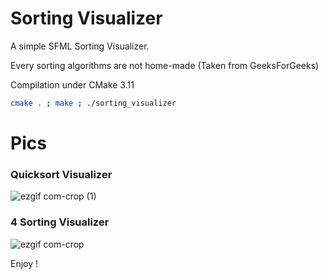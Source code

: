 # Sorting Visualizer

A simple SFML Sorting Visualizer.  
  
Every sorting algorithms are not home-made (Taken from GeeksForGeeks)  
  
Compilation under CMake 3.11
```bash
cmake . ; make ; ./sorting_visualizer
```

# Pics

### Quicksort Visualizer

![ezgif com-crop (1)](https://user-images.githubusercontent.com/44285344/83564790-9d4e2400-a51d-11ea-9c4e-9046cd66b2ee.gif)

### 4 Sorting Visualizer

![ezgif com-crop](https://user-images.githubusercontent.com/44285344/83564794-9e7f5100-a51d-11ea-88f9-8651fee4cdbf.gif)

Enjoy !

